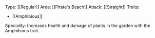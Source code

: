 Type: [[Regular]]
Area: [[Pirate's Beach]]
Attack: [[Straight]]
Traits:
- [[Amphibious]]

Speciality: Increases health and damage of plants in  the garden with the Amphibious trait.